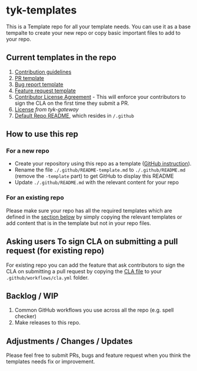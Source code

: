 # tyk-templates

This is a Template repo for all your template needs.
You can use it as a base tempalte to create your new repo or copy basic important files to add to your repo.

## Current templates in the repo

1. [Contribution guidelines](./CONTRIBUTING.md) 
2. [PR template](./.github/pull_request_template.md)
3. [Bug report template](./.github/ISSUE_TEMPLATE/bug_report.md)
4. [Feature request template](./.github/ISSUE_TEMPLATE/feature_request.md) 
5. [Contributor License Agreement](https://github.com/TykTechnologies/tyk/blob/master/CLA.md) - This will enforce your contributors to sign the CLA on the first time they submit a PR.
6. [License](./LICENSE)  *from tyk-gateway*
7. [Default Repo README](./.github/README-template.md), which resides in `/.github`


## How to use this rep
### For a new repo
  - Create your repository using this repo as a template ([GitHub instruction](https://docs.github.com/en/repositories/creating-and-managing-repositories/creating-a-repository-from-a-template#creating-a-repository-from-a-template)).
  - Rename the file `./.github/README-template.md` to `./.github/README.md` (remove the `-template` part) to get GitHub to display this README
  - Update `./.github/README.md` with the relevant content for your repo

### For an existing repo
Please make sure your repo has all the required templates which are defined in the [section below](#current-template-in-the-repo) by simply copying the relevant templates or add content that is in the template but not in your repo files.


## Asking users To sign CLA on submitting a pull request (for existing repo)
For existing repo you can add the feature that ask contributors to sign the CLA on submitting a pull request by copying the [CLA file](.github/workflows/cla.yml) to your `.github/workflows/cla.yml` folder.


## Backlog / WIP
1. Common GitHub workflows you use across all the repo (e.g. spell checker)
2. Make releases to this repo.


## Adjustments / Changes / Updates
Please feel free to submit PRs, bugs and feature request when you think the templates needs fix or improvement.

